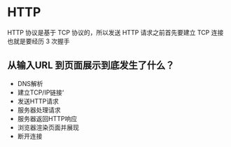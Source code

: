 # HTTP 

HTTP 协议是基于 TCP 协议的，所以发送 HTTP 请求之前首先要建立 TCP 连接也就是要经历 3 次握手

## 从输入URL 到页面展示到底发生了什么？

- DNS解析
- 建立TCP/IP链接‘
- 发送HTTP请求
- 服务器处理请求
- 服务器返回HTTP响应
- 浏览器渲染页面并展现
- 断开连接